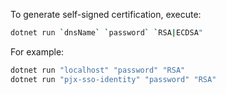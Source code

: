
To generate self-signed certification, execute:
```bash
dotnet run `dnsName` `password` `RSA|ECDSA"
```

For example: 

```bash
dotnet run "localhost" "password" "RSA"
dotnet run "pjx-sso-identity" "password" "RSA"
```